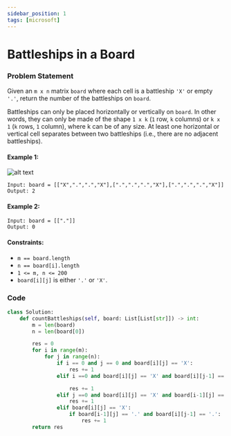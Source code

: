 ```yaml
---
sidebar_position: 1
tags: [microsoft]
---
```


# Battleships in a Board

### Problem Statement

Given an `m x n` matrix `board` where each cell is a battleship `'X'` or empty `'.'`, return the number of the battleships on `board`.

Battleships can only be placed horizontally or vertically on `board`. In other words, they can only be made of the shape `1 x k` (`1` row, `k` columns) or `k x 1` (`k` rows, `1` column), where k can be of any size. At least one horizontal or vertical cell separates between two battleships (i.e., there are no adjacent battleships).

#### Example 1:

![alt text](https://assets.leetcode.com/uploads/2021/04/10/battelship-grid.jpg)

```
Input: board = [["X",".",".","X"],[".",".",".","X"],[".",".",".","X"]]
Output: 2
```

#### Example 2:

```
Input: board = [["."]]
Output: 0
```

#### Constraints:

- `m == board.length`
- `n == board[i].length`
- `1 <= m, n <= 200`
- `board[i][j]` is either `'.'` or `'X'`.

### Code

```python title="Python Code"
class Solution:
    def countBattleships(self, board: List[List[str]]) -> int:
        m = len(board)
        n = len(board[0])

        res = 0
        for i in range(m):
            for j in range(n):
                if i == 0 and j == 0 and board[i][j] == 'X':
                    res += 1
                elif i ==0 and board[i][j] == 'X' and board[i][j-1] == '.':

                    res += 1
                elif j ==0 and board[i][j] == 'X' and board[i-1][j] == '.':
                    res += 1
                elif board[i][j] == 'X':
                    if board[i-1][j] == '.' and board[i][j-1] == '.':
                        res += 1
        return res
```
